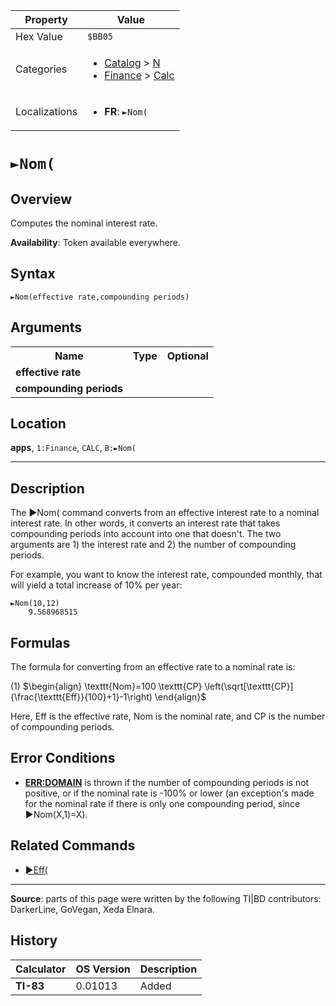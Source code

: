 | Property      | Value |
|---------------|-------|
| Hex Value     | `$BB05`|
| Categories    | <ul><li>[Catalog](<../categories/Catalog.md>) > [N](<../categories/Catalog.md#N>)</li><li>[Finance](<../categories/Finance.md>) > [Calc](<../categories/Finance.md#Calc>)</li></ul> |
| Localizations | <ul><li><b>FR</b>: `►Nom(`</li></ul> |

# `►Nom(`

## Overview
Computes the nominal interest rate.


<b>Availability</b>: Token available everywhere.

## Syntax
`►Nom(effective rate,compounding periods)`

## Arguments
<table>
<tr><th>Name</th><th>Type</th><th>Optional</th></tr>

<tr><td><b>effective rate</b></td><td></td><td></td></tr>

<tr><td><b>compounding periods</b></td><td></td><td></td></tr>

</table>

## Location
<tt><kbd><b>apps</b></kbd></tt>, `1:Finance`, `CALC`, `B:►Nom(`
<hr>

## Description

The ►Nom( command converts from an effective interest rate to a nominal interest rate. In other words, it converts an interest rate that takes compounding periods into account into one that doesn't. The two arguments are 1) the interest rate and 2) the number of compounding periods.

For example, you want to know the interest rate, compounded monthly, that will yield a total increase of 10% per year:

```ti-basic
►Nom(10,12)
    9.568968515
```

## Formulas

The formula for converting from an effective rate to a nominal rate is:

(1) $`\begin{align} \texttt{Nom}=100 \texttt{CP} \left(\sqrt[\texttt{CP}]{\frac{\texttt{Eff}}{100}+1}-1\right) \end{align}`$ 

Here, Eff is the effective rate, Nom is the nominal rate, and CP is the number of compounding periods.

## Error Conditions

*   **[ERR:DOMAIN](errors#domain)** is thrown if the number of compounding periods is not positive, or if the nominal rate is -100% or lower (an exception's made for the nominal rate if there is only one compounding period, since ►Nom(X,1)=X).

## Related Commands

*   [►Eff(](►Eff\(.md)

* * *

**Source**: parts of this page were written by the following TI|BD contributors: DarkerLine, GoVegan, Xeda Elnara.

## History
| Calculator | OS Version | Description |
|------------|------------|-------------|
| <b>TI-83</b> | 0.01013 | Added |


